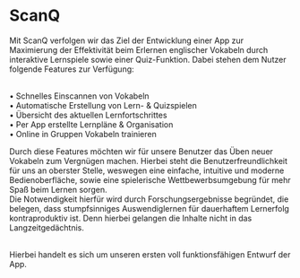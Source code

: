 # ScanQ

Mit ScanQ verfolgen wir das Ziel der Entwicklung einer App zur Maximierung der Effektivität beim Erlernen englischer Vokabeln durch interaktive Lernspiele sowie einer Quiz-Funktion. Dabei stehen dem Nutzer folgende Features zur Verfügung:</br></br>

•	Schnelles Einscannen von Vokabeln</br>
•	Automatische Erstellung von Lern- & Quizspielen</br>
•	Übersicht des aktuellen Lernfortschrittes </br>
•	Per App erstellte Lernpläne & Organisation </br>
•	Online in Gruppen Vokabeln trainieren</br>

Durch diese Features möchten wir für unsere Benutzer das Üben neuer Vokabeln zum Vergnügen machen. Hierbei steht die Benutzerfreundlichkeit für uns an oberster Stelle, weswegen eine einfache, intuitive und moderne Bedienoberfläche, sowie eine spielerische Wettbewerbsumgebung  für mehr Spaß beim Lernen sorgen.</br>
Die Notwendigkeit hierfür wird durch Forschungsergebnisse begründet, die belegen, dass stumpfsinniges Auswendiglernen für dauerhaftem Lernerfolg kontraproduktiv ist. Denn hierbei gelangen die Inhalte nicht in das Langzeitgedächtnis.</br></br>

Hierbei handelt es sich um unseren ersten voll funktionsfähigen Entwurf der App.

